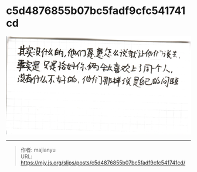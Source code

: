 # c5d4876855b07bc5fadf9cfc541741cd

![c5d4876855b07bc5fadf9cfc541741cd.png](../../images/c5d4876855b07bc5fadf9cfc541741cd.png)

---

> 作者: majianyu  
> URL: https://mjy.js.org/slips/posts/c5d4876855b07bc5fadf9cfc541741cd/  

